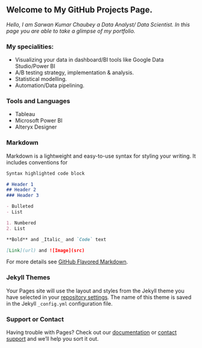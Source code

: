 ## **Welcome to My GitHub Projects Page.**

*Hello, I am Sarwan Kumar Chaubey a Data Analyst/ Data Scientist. In this page you are able to take a glimpse of my portfolio.*

### **My specialities:**
- Visualizing your data in dashboard/BI tools like Google Data Studio/Power BI
- A/B testing strategy, implementation & analysis.
- Statistical modelling.
- Automation/Data pipelining.

### **Tools and Languages**
- Tableau
- Microsoft Power BI
- Alteryx Designer

### Markdown

Markdown is a lightweight and easy-to-use syntax for styling your writing. It includes conventions for

```markdown
Syntax highlighted code block

# Header 1
## Header 2
### Header 3

- Bulleted
- List

1. Numbered
2. List

**Bold** and _Italic_ and `Code` text

[Link](url) and ![Image](src)
```

For more details see [GitHub Flavored Markdown](https://guides.github.com/features/mastering-markdown/).

### Jekyll Themes

Your Pages site will use the layout and styles from the Jekyll theme you have selected in your [repository settings](https://github.com/SARWANWORK/xanalytics/settings). The name of this theme is saved in the Jekyll `_config.yml` configuration file.

### Support or Contact

Having trouble with Pages? Check out our [documentation](https://docs.github.com/categories/github-pages-basics/) or [contact support](https://support.github.com/contact) and we’ll help you sort it out.
